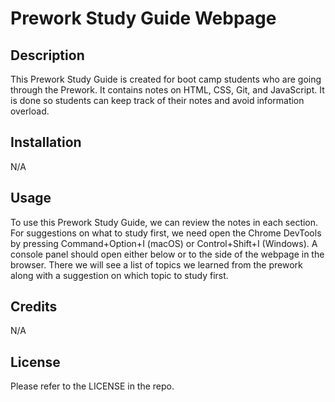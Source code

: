 # Prework Study Guide Webpage

## Description

This Prework Study Guide is created for boot camp students who are going through the Prework. It contains notes on HTML, CSS, Git, and JavaScript. It is done so students can keep track of their notes and avoid information overload.

## Installation

N/A

## Usage

To use this Prework Study Guide, we can review the notes in each section. For suggestions on what to study first, we need open the Chrome DevTools by pressing Command+Option+I (macOS) or Control+Shift+I (Windows). A console panel should open either below or to the side of the webpage in the browser. There we will see a list of topics we learned from the prework along with a suggestion on which topic to study first.

## Credits

N/A

## License

Please refer to the LICENSE in the repo.

